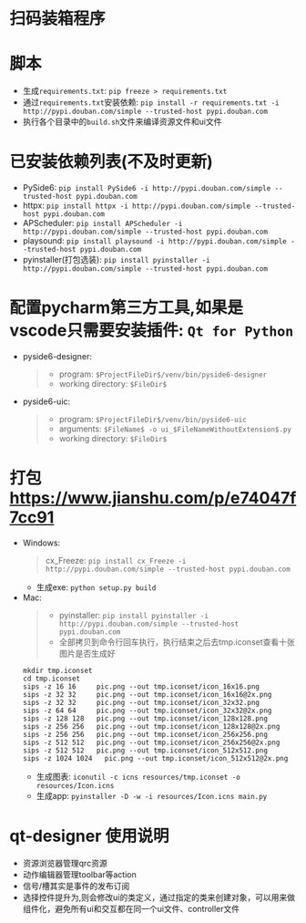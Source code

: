 # 扫码装箱程序

# 脚本
* 生成`requirements.txt`: `pip freeze > requirements.txt`
* 通过`requirements.txt`安装依赖: `pip install -r requirements.txt -i http://pypi.douban.com/simple --trusted-host pypi.douban.com`
* 执行各个目录中的`build.sh`文件来编译资源文件和ui文件

# 已安装依赖列表(不及时更新)
* PySide6: `pip install PySide6 -i http://pypi.douban.com/simple --trusted-host pypi.douban.com`
* httpx: `pip install httpx -i http://pypi.douban.com/simple --trusted-host pypi.douban.com`
* APScheduler: `pip install APScheduler -i http://pypi.douban.com/simple --trusted-host pypi.douban.com`
* playsound: `pip install playsound -i http://pypi.douban.com/simple --trusted-host pypi.douban.com`
* pyinstaller(打包选装): `pip install pyinstaller -i http://pypi.douban.com/simple --trusted-host pypi.douban.com`

# 配置pycharm第三方工具,如果是vscode只需要安装插件: `Qt for Python`
* pyside6-designer:
  > * program: `$ProjectFileDir$/venv/bin/pyside6-designer`
  > * working directory: `$FileDir$`
* pyside6-uic:
  > * program: `$ProjectFileDir$/venv/bin/pyside6-uic`
  > * arguments: `$FileName$ -o ui_$FileNameWithoutExtension$.py`
  > * working directory: `$FileDir$`

# 打包 https://www.jianshu.com/p/e74047f7cc91
* Windows: 
  > cx_Freeze: `pip install cx_Freeze -i http://pypi.douban.com/simple --trusted-host pypi.douban.com`
  * 生成exe: `python setup.py build`
* Mac:
  > * pyinstaller: `pip install pyinstaller -i http://pypi.douban.com/simple --trusted-host pypi.douban.com`
  > * 全部拷贝到命令行回车执行，执行结束之后去tmp.iconset查看十张图片是否生成好
  ```
  mkdir tmp.iconset
  cd tmp.iconset
  sips -z 16 16     pic.png --out tmp.iconset/icon_16x16.png
  sips -z 32 32     pic.png --out tmp.iconset/icon_16x16@2x.png
  sips -z 32 32     pic.png --out tmp.iconset/icon_32x32.png
  sips -z 64 64     pic.png --out tmp.iconset/icon_32x32@2x.png
  sips -z 128 128   pic.png --out tmp.iconset/icon_128x128.png
  sips -z 256 256   pic.png --out tmp.iconset/icon_128x128@2x.png
  sips -z 256 256   pic.png --out tmp.iconset/icon_256x256.png
  sips -z 512 512   pic.png --out tmp.iconset/icon_256x256@2x.png
  sips -z 512 512   pic.png --out tmp.iconset/icon_512x512.png
  sips -z 1024 1024   pic.png --out tmp.iconset/icon_512x512@2x.png
  ```
  * 生成图表: `iconutil -c icns resources/tmp.iconset -o resources/Icon.icns`
  * 生成app: `pyinstaller -D -w -i resources/Icon.icns main.py`

# qt-designer 使用说明
* 资源浏览器管理qrc资源
* 动作编辑器管理toolbar等action
* 信号/槽其实是事件的发布订阅
* 选择控件提升为,则会修改ui的类定义，通过指定的类来创建对象，可以用来做组件化，避免所有ui和交互都在同一个ui文件、controller文件